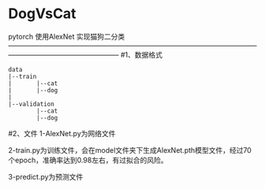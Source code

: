 # DogVsCat
pytorch 使用AlexNet 实现猫狗二分类
————————————————————————————————————————————————————
#1、数据格式

	data
	|--train
	|		|--cat
	|		|--dog
	|
	|--validation
			|--cat
			|--dog
#2、文件
1-AlexNet.py为网络文件

2-train.py为训练文件，会在model文件夹下生成AlexNet.pth模型文件，经过70个epoch，准确率达到0.98左右，有过拟合的风险。


3-predict.py为预测文件